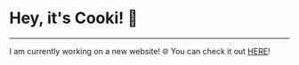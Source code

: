
# Hey, it's Cooki! 👋 #
-----
I am currently working on a new website! 🌐 You can check it out [HERE](https://cooki-studios.github.io)!
